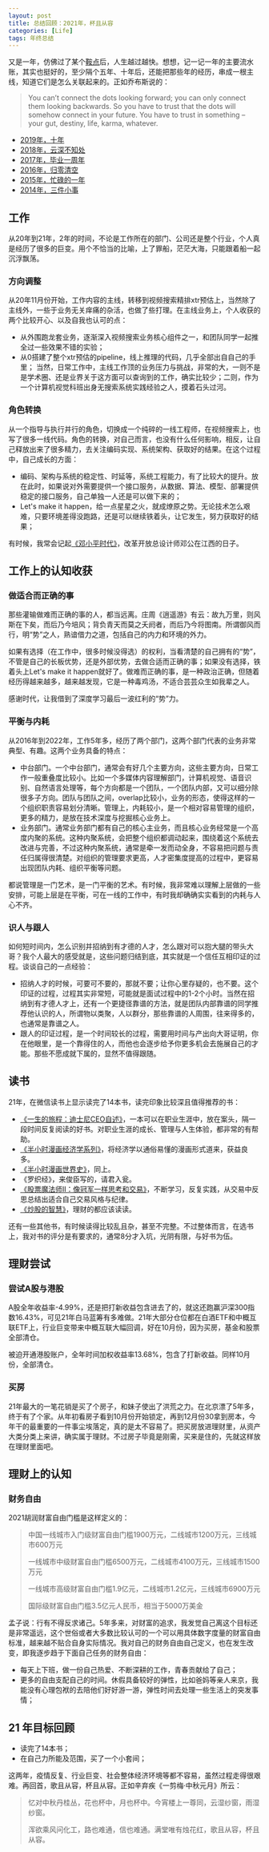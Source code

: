 ```yaml
---
layout: post
title: 总结回顾：2021年，杯且从容
categories: [Life]
tags: 年终总结
---
```


又是一年，仿佛过了某个[鞍点](https://zh.wikipedia.org/wiki/%E9%9E%8D%E9%BB%9E)后，人生越过越快。想想，记一记一年的主要流水账，其实也挺好的，至少隔个五年、十年后，还能把那些年的经历，串成一根主线，知道它们是怎么关联起来的。正如乔布斯说的：

> You can’t connect the dots looking forward; you can only connect them looking backwards. So you have to trust that the dots will somehow connect in your future. You have to trust in something – your gut, destiny, life, karma, whatever.

- [2019年，十年](https://yongyuan.name/blog/year-end-summary.html)
- [2018年，云深不知处](http://yongyuan.name/blog/2018-year-end-summary.html)
- [2017年，毕业一周年](http://yongyuan.name/blog/2017-year-end-summary.html)
- [2016年，归零清空](http://yongyuan.name/blog/2016-year-end-summary.html)
- [2015年，忙碌的一年](http://yongyuan.name/blog/2015-year-end-summary.html)
- [2014年，三件小事](http://yongyuan.name/blog/2014-year-end-summary.html)

## 工作

从20年到21年，2年的时间，不论是工作所在的部门、公司还是整个行业，个人真是经历了很多的巨变。用个不恰当的比喻，上了罪船，茫茫大海，只能跟着船一起沉浮飘荡。

### 方向调整

从20年11月份开始，工作内容的主线，转移到视频搜索精排xtr预估上，当然除了主线外，一些于业务无关痒痛的杂活，也做了些打理。在主线业务上，个人收获的两个比较开心、以及自我也认可的点：

- 从外围跑龙套业务，逐渐深入视频搜索业务核心组件之一，和团队同学一起推全过一些效果不错的实验；
- 从0搭建了整个xtr预估的pipeline，线上推理的代码，几乎全部出自自己的手里；
当然，日常工作中，主线工作顶的业务压力与挑战，非常的大，一则不是是学术圈、还是业界关于这方面可以查询到的工作，确实比较少；二则，作为一个计算机视觉科班出身无搜索系统实践经验之人，摸着石头过河。

### 角色转换

从一个指导与执行并行的角色，切换成一个纯碎的一线工程师，在视频搜索上，也写了很多一线代码。角色的转换，对自己而言，也没有什么任何影响，相反，让自己释放出来了很多精力，去关注编码实现、系统架构、获取好的结果。在这个过程中，自己成长的方面：

- 编码、架构与系统的稳定性、时延等，系统工程能力，有了比较大的提升。放在此时，如果说对外需要提供一个接口服务，从数据、算法、模型、部署提供稳定的接口服务，自己单独一人还是可以做下来的；
- Let's make it happen，给一点星星之火，就成燎原之势。无论技术怎么艰难，只要环境差得没跑路，还是可以继续铁着头，让它发生，努力获取好的结果；

有时候，我常会记起[《邓小平时代》](https://book.douban.com/subject/20424526/)，改革开放总设计师邓公在江西的日子。

## 工作上的认知收获

### 做适合而正确的事

那些灌输做难而正确的事的人，都当远离。庄周《逍遥游》有云：故九万里，则风斯在下矣，而后乃今培风；背负青天而莫之夭阏者，而后乃今将图南。所谓御风而行，明“势”之人，熟谙借力之道，包括自己的内力和环境的外力。

如果有选择（在工作中，很多时候没得选）的权利，当看清楚的自己拥有的“势”，不管是自己的长板优势，还是外部优势，去做合适而正确的事；如果没有选择，铁着头上Let's make it happen就好了。做难而正确的事，是一种政治正确，但随着经历得越来越多，越来越发现，它是一种毒鸡汤，不适合芸芸众生如我辈之人。

感谢时代，让我借到了深度学习最后一波红利的“势”力。

### 平衡与内耗

从2016年到2022年，工作5年多，经历了两个部门，这两个部门代表的业务非常典型、有趣。这两个业务具备的特点：

- 中台部门。一个中台部门，通常会有好几个主要方向，这些主要方向，日常工作一般重叠度比较小。比如一个多媒体内容理解部门，计算机视觉、语音识别、自然语言处理等，每个方向都是一个团队，一个团队内部，又可以细分除很多子方向。团队与团队之间，overlap比较小，业务的形态，使得这样的一个组织职责容易划分清晰。管理上，内耗较小，是一个相对容易管理的组织，更多的精力，是放在技术深度与挖掘核心业务上。
- 业务部门。通常业务部门都有自己的核心主业务，而且核心业务经常是一个高度内聚的系统。这种内聚系统，会把整个组织都调动起来，围绕着这个系统去改进与完善，不过这种内聚系统，通常是牵一发而动全身，不容易把问题与责任归属得很清楚。对组织的管理要求更高，人才密集度提高的过程中，更容易出现团队内耗、组织平衡等问题。

都说管理是一门艺术，是一门平衡的艺术。有时候，我非常难以理解上层做的一些安排，可能上层是在平衡，可在一线的工作中，有时我却确确实实看到的内耗与人心不齐。

### 识人与跟人

如何短时间内，怎么识别并招纳到有才德的人才，怎么跟对可以抱大腿的带头大哥？我个人最大的感受就是，这些问题归结到底，其实就是一个信任互相印证的过程。谈谈自己的一点经验：

- 招纳人才的时候，可要可不要的，那就不要；让你心里存疑的，也不要。这个印证的过程，过程其实非常短，可能就是面试过程中的1-2个小时。当然在招纳到有才德人才上，还有一个更捷径靠谱的方法，就是团队内部靠谱的同学推荐他认识的人，所谓物以类聚，人以群分，那些靠谱的人周围，往来得多的，也通常是靠谱之人。
- 跟人的印证过程，是一个时间较长的过程，需要用时间与产出向大哥证明，你在他眼里，是一个靠得住的人，而他也会逐步给予你更多机会去施展自己的才能。那些不愿成就下属的，显然不值得跟随。

## 读书
21年，在微信读书上显示读完了14本书，读完印象比较深且值得推荐的书：

- [《一生的旅程：迪士尼CEO自述》](https://book.douban.com/subject/35009826/)，一本可以在职业生涯中，放在案头，隔一段时间反复阅读的好书。对职业生涯的成长、管理与人生体验，都非常的有帮助。
- [《半小时漫画经济学系列》](https://book.douban.com/subject/34821264/)，将经济学以通俗易懂的漫画形式道来，获益良多。
- [《半小时漫画世界史》](https://book.douban.com/subject/35455510/)，同上。
- 《罗织经》，来俊臣写的，请君入瓮。
- [《股票魔法师II：像冠军一样思考和交易》](https://book.douban.com/subject/30179602/)，不断学习，反复实践，从交易中反思总结出适合自己交易风格与纪律。
- [《炒股的智慧》](https://book.douban.com/subject/30482551/)，理财的都应该读读。

还有一些其他书，有时候读得比较乱且杂，甚至不完整。不过整体而言，在选书上，我对书的评分是有要求的，通常8分才入坑，光阴有限，与好书为伍。

## 理财尝试

### 尝试A股与港股

A股全年收益率-4.99%，还是把打新收益包含进去了的，就这还跑赢沪深300指数16.43%，可见21年白马蓝筹有多难做。21年大部分仓位都在白酒ETF和中概互联ETF上，行业巨变带来中概互联大幅回调，好在10月份，因为买房，基金和股票全部清仓。

被迫开通港股账户，全年时间加权收益率13.68%，包含了打新收益。同样10月份，全部清仓。

### 买房

21年最大的一笔花销是买了个房子，和妹子使出了洪荒之力。在北京漂了5年多，终于有了个家。从年初看房子看到10月份开始锁定，再到12月份30拿到房本，今年干的最重要的一件事尘埃落定，真的是太不容易了。把买房放进理财里，从资产大类分类上来讲，确实属于理财。不过房子毕竟是刚需，买来是住的，先就这样放在理财里面吧。

## 理财上的认知

### 财务自由

2021胡润财富自由门槛是这样定义的：
> 中国一线城市入门级财富自由门槛1900万元，二线城市1200万元，三线城市600万元
> 
> 一线城市中级财富自由门槛6500万元，二线城市4100万元，三线城市1500万元
>
> 一线城市高级财富自由门槛1.9亿元，二线城市1.2亿元，三线城市6900万元
> 
> 国际级财富自由门槛3.5亿元人民币，相当于5000万美金
> 

孟子说：行有不得反求诸己。5年多来，对财富的追求，我发觉自己离这个目标还是非常遥远，这个世俗或者大多数比较认可的一个可以用具体数字度量的财富自由标准，越来越不贴合自身实际情况。我对自己的财务自由自己定义，也在发生改变，即我逐步趋于下面自己任务的财务自由：

- 每天上下班，做一份自己热爱、不断深耕的工作，青春贡献给了自己；
- 更多的自由支配自己的时间。休假具备较好的弹性，比如爸妈等亲人来京，我能没有心理包袱的去陪他们好好游一游，弹性时间去处理一些生活上的突发事情；

## 21 年目标回顾

- 读完了14本书；
- 在自己力所能及范围，买了一个小套间；

这两年，疫情反复、行业巨变、社会整体经济环境等都不容易，虽然过程走得很艰难。再回首，歌且从容，杯且从容。正如辛弃疾《一剪梅·中秋元月》所云：

> 忆对中秋丹桂丛，花也杯中，月也杯中。今宵楼上一尊同，云湿纱窗，雨湿纱窗。
> 
> 浑欲乘风问化工，路也难通，信也难通。满堂唯有烛花红，歌且从容，杯且从容。
